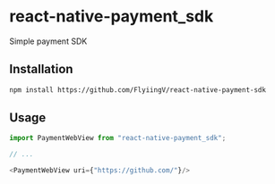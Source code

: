 # react-native-payment_sdk

Simple payment SDK

## Installation

```sh
npm install https://github.com/FlyiingV/react-native-payment-sdk
```

## Usage

```js
import PaymentWebView from "react-native-payment_sdk";

// ...

<PaymentWebView uri={"https://github.com/"}/>
```
